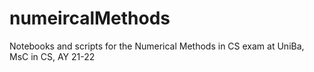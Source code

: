 # numeircalMethods
Notebooks and scripts for the Numerical Methods in CS exam at UniBa, MsC in CS, AY 21-22
